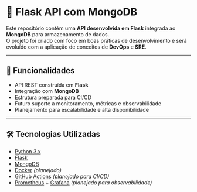 # 🚀 Flask API com MongoDB

Este repositório contém uma **API desenvolvida em Flask** integrada ao **MongoDB** para armazenamento de dados.  
O projeto foi criado com foco em boas práticas de desenvolvimento e será evoluído com a aplicação de conceitos de **DevOps** e **SRE**.

---

## 📌 Funcionalidades

- API REST construída em **Flask**  
- Integração com **MongoDB**  
- Estrutura preparada para CI/CD  
- Futuro suporte a monitoramento, métricas e observabilidade  
- Planejamento para escalabilidade e alta disponibilidade  

---

## 🛠️ Tecnologias Utilizadas

- [Python 3.x](https://www.python.org/)  
- [Flask](https://flask.palletsprojects.com/)  
- [MongoDB](https://www.mongodb.com/)  
- [Docker](https://www.docker.com/) *(planejado)*  
- [GitHub Actions](https://docs.github.com/pt/actions) *(planejado para CI/CD)*  
- [Prometheus](https://prometheus.io/) + [Grafana](https://grafana.com/) *(planejado para observabilidade)*
